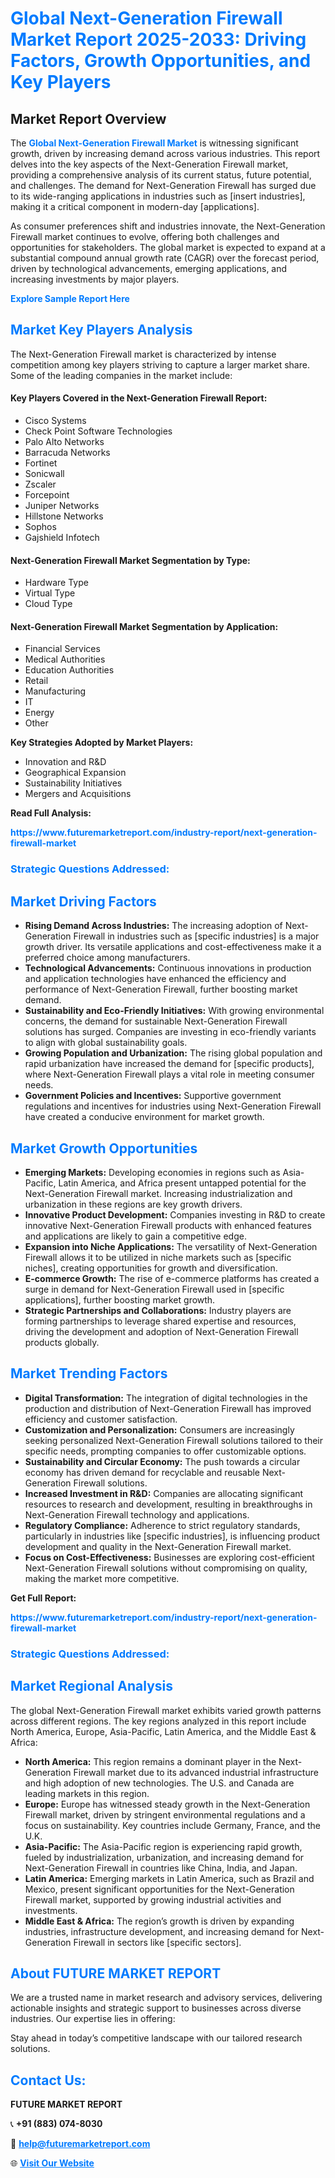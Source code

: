 <h1 style="color: #007BFF;">Global Next-Generation Firewall Market Report 2025-2033: Driving Factors, Growth Opportunities, and Key Players</h1>

<section id="overview">
<h2>Market Report Overview</h2>
<p>The <a href="https://www.futuremarketreport.com/industry-report/next-generation-firewall-market" style="color: #007BFF; text-decoration: none;"><strong>Global Next-Generation Firewall Market</strong></a> is witnessing significant growth, driven by increasing demand across various industries. This report delves into the key aspects of the Next-Generation Firewall market, providing a comprehensive analysis of its current status, future potential, and challenges. The demand for Next-Generation Firewall has surged due to its wide-ranging applications in industries such as [insert industries], making it a critical component in modern-day [applications].</p>
<p>As consumer preferences shift and industries innovate, the Next-Generation Firewall market continues to evolve, offering both challenges and opportunities for stakeholders. The global market is expected to expand at a substantial compound annual growth rate (CAGR) over the forecast period, driven by technological advancements, emerging applications, and increasing investments by major players.</p>
</section>

<section id="overview">
<p><a href="https://www.futuremarketreport.com/request-sample/reportId=106725" style="color: #007BFF; text-decoration: none;"><strong>Explore Sample Report Here</strong></a></p>
</section>

<section id="key-players">
<h2 style="color: #007BFF;">Market Key Players Analysis</h2>
<p>The Next-Generation Firewall market is characterized by intense competition among key players striving to capture a larger market share. Some of the leading companies in the market include:</p>
<h4>Key Players Covered in the Next-Generation Firewall Report:</h4>
<ul><li>Cisco Systems</li><li>Check Point Software Technologies</li><li>Palo Alto Networks</li><li>Barracuda Networks</li><li>Fortinet</li><li>Sonicwall</li><li>Zscaler</li><li>Forcepoint</li><li>Juniper Networks</li><li>Hillstone Networks</li><li>Sophos</li><li>Gajshield Infotech</li></ul>
<h4>Next-Generation Firewall Market Segmentation by Type:</h4>
<ul><li>Hardware Type</li><li>Virtual Type</li><li>Cloud Type</li></ul>

<h4>Next-Generation Firewall Market Segmentation by Application:</h4>
<ul><li>Financial Services</li><li>Medical Authorities</li><li>Education Authorities</li><li>Retail</li><li>Manufacturing</li><li>IT</li><li>Energy</li><li>Other</li></ul>
<p><strong>Key Strategies Adopted by Market Players:</strong></p>
<ul>
<li>Innovation and R&D</li>
<li>Geographical Expansion</li>
<li>Sustainability Initiatives</li>
<li>Mergers and Acquisitions</li>
</ul>
</section>

<section>
<p><strong>Read Full Analysis: </strong></p><a href="https://www.futuremarketreport.com/industry-report/next-generation-firewall-market" style="color: #007BFF; text-decoration: none;"><strong>https://www.futuremarketreport.com/industry-report/next-generation-firewall-market</strong></a>
<h3 style="color: #007BFF;">Strategic Questions Addressed:</h3>
</section>

<section id="driving-factors">
<h2 style="color: #007BFF;">Market Driving Factors</h2>
<ul>
<li><strong>Rising Demand Across Industries:</strong> The increasing adoption of Next-Generation Firewall in industries such as [specific industries] is a major growth driver. Its versatile applications and cost-effectiveness make it a preferred choice among manufacturers.</li>
<li><strong>Technological Advancements:</strong> Continuous innovations in production and application technologies have enhanced the efficiency and performance of Next-Generation Firewall, further boosting market demand.</li>
<li><strong>Sustainability and Eco-Friendly Initiatives:</strong> With growing environmental concerns, the demand for sustainable Next-Generation Firewall solutions has surged. Companies are investing in eco-friendly variants to align with global sustainability goals.</li>
<li><strong>Growing Population and Urbanization:</strong> The rising global population and rapid urbanization have increased the demand for [specific products], where Next-Generation Firewall plays a vital role in meeting consumer needs.</li>
<li><strong>Government Policies and Incentives:</strong> Supportive government regulations and incentives for industries using Next-Generation Firewall have created a conducive environment for market growth.</li>
</ul>
</section>

<section id="growth-opportunities">
<h2 style="color: #007BFF;">Market Growth Opportunities</h2>
<ul>
<li><strong>Emerging Markets:</strong> Developing economies in regions such as Asia-Pacific, Latin America, and Africa present untapped potential for the Next-Generation Firewall market. Increasing industrialization and urbanization in these regions are key growth drivers.</li>
<li><strong>Innovative Product Development:</strong> Companies investing in R&D to create innovative Next-Generation Firewall products with enhanced features and applications are likely to gain a competitive edge.</li>
<li><strong>Expansion into Niche Applications:</strong> The versatility of Next-Generation Firewall allows it to be utilized in niche markets such as [specific niches], creating opportunities for growth and diversification.</li>
<li><strong>E-commerce Growth:</strong> The rise of e-commerce platforms has created a surge in demand for Next-Generation Firewall used in [specific applications], further boosting market growth.</li>
<li><strong>Strategic Partnerships and Collaborations:</strong> Industry players are forming partnerships to leverage shared expertise and resources, driving the development and adoption of Next-Generation Firewall products globally.</li>
</ul>
</section>

<section id="trending-factors">
<h2 style="color: #007BFF;">Market Trending Factors</h2>
<ul>
<li><strong>Digital Transformation:</strong> The integration of digital technologies in the production and distribution of Next-Generation Firewall has improved efficiency and customer satisfaction.</li>
<li><strong>Customization and Personalization:</strong> Consumers are increasingly seeking personalized Next-Generation Firewall solutions tailored to their specific needs, prompting companies to offer customizable options.</li>
<li><strong>Sustainability and Circular Economy:</strong> The push towards a circular economy has driven demand for recyclable and reusable Next-Generation Firewall solutions.</li>
<li><strong>Increased Investment in R&D:</strong> Companies are allocating significant resources to research and development, resulting in breakthroughs in Next-Generation Firewall technology and applications.</li>
<li><strong>Regulatory Compliance:</strong> Adherence to strict regulatory standards, particularly in industries like [specific industries], is influencing product development and quality in the Next-Generation Firewall market.</li>
<li><strong>Focus on Cost-Effectiveness:</strong> Businesses are exploring cost-efficient Next-Generation Firewall solutions without compromising on quality, making the market more competitive.</li>
</ul>
</section>

<section>
<p><strong>Get Full Report: </strong></p><a href="https://www.futuremarketreport.com/industry-report/next-generation-firewall-market" style="color: #007BFF; text-decoration: none;"><strong>https://www.futuremarketreport.com/industry-report/next-generation-firewall-market</strong></a>
<h3 style="color: #007BFF;">Strategic Questions Addressed:</h3>
</section>


<section id="regional-analysis">
<h2 style="color: #007BFF;">Market Regional Analysis</h2>
<p>The global Next-Generation Firewall market exhibits varied growth patterns across different regions. The key regions analyzed in this report include North America, Europe, Asia-Pacific, Latin America, and the Middle East & Africa:</p>
<ul>
<li><strong>North America:</strong> This region remains a dominant player in the Next-Generation Firewall market due to its advanced industrial infrastructure and high adoption of new technologies. The U.S. and Canada are leading markets in this region.</li>
<li><strong>Europe:</strong> Europe has witnessed steady growth in the Next-Generation Firewall market, driven by stringent environmental regulations and a focus on sustainability. Key countries include Germany, France, and the U.K.</li>
<li><strong>Asia-Pacific:</strong> The Asia-Pacific region is experiencing rapid growth, fueled by industrialization, urbanization, and increasing demand for Next-Generation Firewall in countries like China, India, and Japan.</li>
<li><strong>Latin America:</strong> Emerging markets in Latin America, such as Brazil and Mexico, present significant opportunities for the Next-Generation Firewall market, supported by growing industrial activities and investments.</li>
<li><strong>Middle East & Africa:</strong> The region’s growth is driven by expanding industries, infrastructure development, and increasing demand for Next-Generation Firewall in sectors like [specific sectors].</li>
</ul>
</section>

<footer>
<h2 style="color: #007BFF;">About FUTURE MARKET REPORT</h2>
<p>We are a trusted name in market research and advisory services, delivering actionable insights and strategic support to businesses across diverse industries. Our expertise lies in offering:</p>

<p>Stay ahead in today’s competitive landscape with our tailored research solutions.</p>

<h2 style="color: #007BFF;">Contact Us:</h2>
<p><strong>FUTURE MARKET REPORT</strong></p>
<p>📞 <strong>+91 (883) 074-8030</strong></p>
<p>📧 <strong><a href="mailto:help@futuremarketreport.com" style="color: #007BFF;">help@futuremarketreport.com</a></strong></p>
<p>🌐 <strong><a href="https://www.futuremarketreport.com/" style="color: #007BFF;">Visit Our Website</a></strong></p>
</footer>